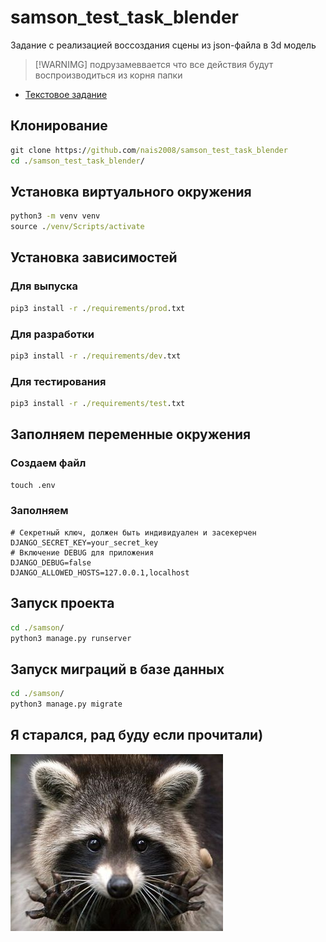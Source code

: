 # samson_test_task_blender

Задание с реализацией воссоздания сцены из json-файла в 3d модель

>[!WARNIMG]
>подрузамеввается что все действия будут воспроизводиться из корня папки

* [Текстовое задание](./dock/myTZ.md)

## Клонирование

```cmd
git clone https://github.com/nais2008/samson_test_task_blender
cd ./samson_test_task_blender/
```

## Установка виртуального окружения

```cmd
python3 -m venv venv
source ./venv/Scripts/activate
```

## Установка зависимостей

### Для выпуска

```cmd
pip3 install -r ./requirements/prod.txt
```

### Для разработки

```cmd
pip3 install -r ./requirements/dev.txt
```

### Для тестирования

```cmd
pip3 install -r ./requirements/test.txt
```

## Заполняем переменные окружения

### Создаем файл

```cmd
touch .env
```

### Заполняем

```env
# Секретный ключ, должен быть индивидуален и засекерчен
DJANGO_SECRET_KEY=your_secret_key
# Включение DEBUG для приложения
DJANGO_DEBUG=false
DJANGO_ALLOWED_HOSTS=127.0.0.1,localhost
```

## Запуск проекта

```cmd
cd ./samson/
python3 manage.py runserver
```

## Запуск миграций в базе данных

```cmd
cd ./samson/
python3 manage.py migrate
```

## Я старался, рад буду если прочитали)

![enot](dock/img.jpg)
